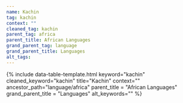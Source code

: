 ```yaml
---
name: Kachin
tag: kachin
context: ""
cleaned_tag: kachin
parent_tag: africa
parent_title: African Languages
grand_parent_tag: language
grand_parent_title: Languages
alt_tags: 
---
```


{% include data-table-template.html 
  keyword="kachin" 
  cleaned_keyword="kachin" 
  title="Kachin"
  context=""
  ancestor_path="language/africa" 
  parent_title = "African Languages"
  grand_parent_title = "Languages"
  alt_keywords=""
%}

